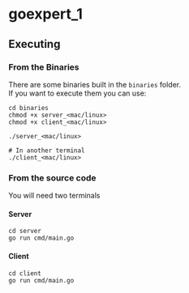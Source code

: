 # goexpert_1
 
## Executing

### From the Binaries

There are some binaries built in the `binaries` folder.  
If you want to execute them you can use:

```shell
cd binaries
chmod +x server_<mac/linux>
chmod +x client_<mac/linux>

./server_<mac/linux>

# In another terminal
./client_<mac/linux>
```

### From the source code

You will need two terminals

#### Server
```shell
cd server
go run cmd/main.go
```

#### Client
```shell
cd client
go run cmd/main.go 
```

